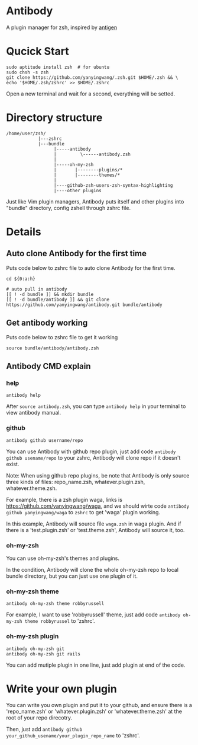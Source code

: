 Antibody
=======

A plugin manager for zsh, inspired by [antigen](https://github.com/zsh-users/antigen#antigen-theme)


# Qucick Start
```shell
sudo aptitude install zsh  # for ubuntu
sudo chsh -s zsh
git clone https://github.com/yanyingwang/.zsh.git $HOME/.zsh && \
echo '$HOME/.zsh/zshrc' >> $HOME/.zshrc
```
Open a new terminal and wait for a second, everything will be setted.


# Directory structure

```shell
/home/user/zsh/
            |---zshrc
            |---bundle
                  |-----antibody
                  |         \------antibody.zsh
                  |
                  |-----oh-my-zsh
                  |       |--------plugins/*
                  |       |--------themes/*
                  |
                  |----github-zsh-users-zsh-syntax-highlighting
                  |----other plugins
```
Just like Vim plugin managers, Antibody puts itself and other plugins into "bundle" directory, config zshell through zshrc file.


# Details
## Auto clone Antibody for the first time

Puts code below to zshrc file to auto clone Antibody for the first time.
```shell
cd ${0:a:h}

# auto pull in antibody
[[ ! -d bundle ]] && mkdir bundle
[[ ! -d bundle/antibody ]] && git clone https://github.com/yanyingwang/antibody.git bundle/antibody
```

## Get antibody working
Puts code below to zshrc file to get it working
```shell
source bundle/antibody/antibody.zsh
```

## Antibody CMD explain

### help
```shell
antibody help
```
After `source antibody.zsh`, you can type `antibody help` in your terminal to view antibody manual.

### github
```shell
antibody github username/repo
```
You can use Antibody with github repo plugin, just add code `antibody github usename/repo` to your zshrc, Antibody will clone repo if it doesn't exist.

Note: When using github repo plugins, be note that Antibody is only source three kinds of files: repo_name.zsh, whatever.plugin.zsh, whatever.theme.zsh.

For example, there is a zsh plugin waga, links is https://github.com/yanyingwang/waga, and we should wirte code `antibody github yanyingwang/waga` to `zshrc` to get 'waga' plugin working.

In this example, Antibody will source file `waga.zsh` in waga plugin. And if there is a 'test.plugin.zsh' or 'test.theme.zsh', Antibody will source it, too.


### oh-my-zsh
You can use oh-my-zsh's themes and plugins.

In the condition, Antibody will clone the whole oh-my-zsh repo to local bundle directory, but you can just use one plugin of it.

### oh-my-zsh theme
```shell
antibody oh-my-zsh theme robbyrussell
```

For example, I want to use 'robbyrussell' theme, just add code `antibody oh-my-zsh theme robbyrussel` to 'zshrc'.


### oh-my-zsh plugin
```shell
antibody oh-my-zsh git
antibody oh-my-zsh git rails
```
You can add mutiple plugin in one line, just add plugin at end of the code.



# Write your own plugin
You can write you own plugin and put it to your github, and ensure there is a 'repo_name.zsh' or 'whatever.plugin.zsh' or 'whatever.theme.zsh' at the root of your repo direcotry.

Then, just add `antibody github your_github_usename/your_plugin_repo_name` to 'zshrc'.







